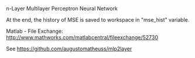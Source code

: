n-Layer Multilayer Perceptron Neural Network

At the end, the history of MSE is saved to workspace in "mse_hist" variable.


Matlab - File Exchange: http://www.mathworks.com/matlabcentral/fileexchange/52730

See https://github.com/augustomatheuss/mlp2layer
